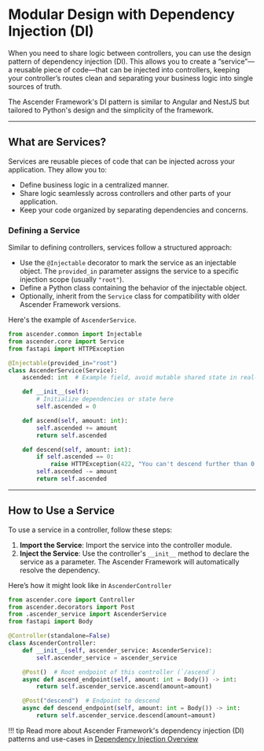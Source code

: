 # Modular Design with Dependency Injection (DI)

When you need to share logic between controllers, you can use the design pattern of dependency injection (DI). This allows you to create a “service”—a reusable piece of code—that can be injected into controllers, keeping your controller’s routes clean and separating your business logic into single sources of truth.

The Ascender Framework's DI pattern is similar to Angular and NestJS but tailored to Python's design and the simplicity of the framework.

---

## What are Services?

Services are reusable pieces of code that can be injected across your application. They allow you to:

- Define business logic in a centralized manner.
- Share logic seamlessly across controllers and other parts of your application.
- Keep your code organized by separating dependencies and concerns.

### Defining a Service

Similar to defining controllers, services follow a structured approach:

- Use the `@Injectable` decorator to mark the service as an injectable object. The `provided_in` parameter assigns the service to a specific injection scope (usually `"root"`).
- Define a Python class containing the behavior of the injectable object.
- Optionally, inherit from the `Service` class for compatibility with older Ascender Framework versions.

Here's the example of `AscenderService`.

```python title="ascender_service.py" linenums="1"
from ascender.common import Injectable
from ascender.core import Service
from fastapi import HTTPException

@Injectable(provided_in="root")
class AscenderService(Service):
    ascended: int  # Example field, avoid mutable shared state in real-world applications.

    def __init__(self):
        # Initialize dependencies or state here
        self.ascended = 0

    def ascend(self, amount: int):
        self.ascended += amount
        return self.ascended

    def descend(self, amount: int):
        if self.ascended == 0:
            raise HTTPException(422, "You can't descend further than 0. Try ascending first.")
        self.ascended -= amount
        return self.ascended
```

---

## How to Use a Service

To use a service in a controller, follow these steps:

1. **Import the Service**: Import the service into the controller module.
2. **Inject the Service**: Use the controller's `__init__` method to declare the service as a parameter. The Ascender Framework will automatically resolve the dependency.

Here’s how it might look like in `AscenderController`
```python title="ascender_controller.py" linenums="1"
from ascender.core import Controller
from ascender.decorators import Post
from .ascender_service import AscenderService
from fastapi import Body

@Controller(standalone=False)
class AscenderController:
    def __init__(self, ascender_service: AscenderService):
        self.ascender_service = ascender_service

    @Post()  # Root endpoint of this controller (`/ascend`)
    async def ascend_endpoint(self, amount: int = Body()) -> int:
        return self.ascender_service.ascend(amount=amount)

    @Post("descend")  # Endpoint to descend
    async def descend_endpoint(self, amount: int = Body()) -> int:
        return self.ascender_service.descend(amount=amount)
```

!!! tip
    Read more about Ascender Framework's dependency injection (DI) patterns and use-cases in [Dependency Injection Overview](../di/overview.md)
